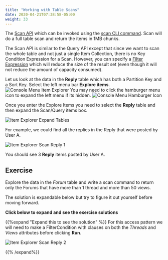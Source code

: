 ```yaml
---
title: "Working with Table Scans"
date: 2020-04-21T07:38:58-05:00
weight: 33
---
```


The [Scan API](https://docs.aws.amazon.com/amazondynamodb/latest/APIReference/API_Scan.html) which can be invoked using the [scan CLI command](https://docs.aws.amazon.com/cli/latest/reference/dynamodb/scan.html). Scan will do a full table scan and return the items in 1MB chunks.

The Scan API is similar to the Query API except that since we want to scan the whole table and not just a single Item Collection, there is no Key Condition Expression for a Scan.  However, you can specify a [Filter Expression](https://docs.aws.amazon.com/amazondynamodb/latest/developerguide/Scan.html#Scan.FilterExpression) which will reduce the size of the result set (even though it will not reduce the amount of capacity consumed).

Let us look at the data in the **Reply** table which has both a Partition Key and a Sort Key. Select the left menu bar **Explore items**.
![Console Menu Item Explorer](/images/hands-on-labs/explore-console/console_menu_explore_item.png)
You may need to click the hamburger menu icon to expand the left menu if its hidden.
![Console Menu Hamburger Icon](/images/hands-on-labs/explore-console/console_menu_hamburger_icon.png)


Once you enter the Explore Items you need to select the **Reply** table and then expand the Scan/Query items box.

![Item Explorer Expand Tables](/images/hands-on-labs/explore-console/console_explore_item_select_table.png)

For example, we could find all the replies in the Reply that were posted by User A.   

![Item Explorer Scan Reply 1](/images/hands-on-labs/explore-console/console_item_explorer_scan_reply_1.png)

You should see 3 **Reply** items posted by User A.

## Exercise

Explore the data in the *Forum* table and write a scan command to return only the Forums that have more than 1 thread and more than 50 views.

The solution is expandable below but try to figure it out yourself before moving forward.

**Click below to expand and see the exercise solutions**

{{%expand "Expand this to see the solution" %}}
For this access pattern we will need to make a FilterCondition with clauses on both the *Threads* and *Views* attributes before clicking **Run**.

![Item Explorer Scan Reply 2](/images/hands-on-labs/explore-console/console_item_explorer_scan_reply_2.png)

{{% /expand%}}
